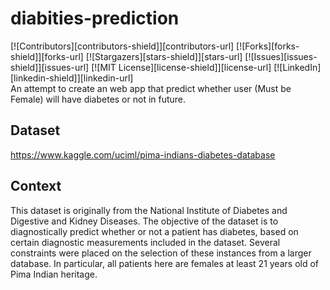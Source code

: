 # diabities-prediction
<div id="top">
  [![Contributors][contributors-shield]][contributors-url]
  [![Forks][forks-shield]][forks-url] 
  [![Stargazers][stars-shield]][stars-url]
  [![Issues][issues-shield]][issues-url]
  [![MIT License][license-shield]][license-url]
  [![LinkedIn][linkedin-shield]][linkedin-url]
</div>
An attempt to create an web app that predict whether user (Must be Female) will have diabetes or not in future.

## Dataset
https://www.kaggle.com/uciml/pima-indians-diabetes-database

## Context
This dataset is originally from the National Institute of Diabetes and Digestive and Kidney Diseases. The objective of the dataset is to diagnostically predict whether or not a patient has diabetes, based on certain diagnostic measurements included in the dataset. Several constraints were placed on the selection of these instances from a larger database. In particular, all patients here are females at least 21 years old of Pima Indian heritage.

